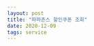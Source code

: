 ```yaml
---
layout: post
title: "파파존스 할인쿠폰 조회"
date: 2020-12-09
tags: service
---
```


<link type="text/css" rel="stylesheet" href="/assets/vendor/jsgrid_v1.5.3/css/jsgrid-theme.min.css"/>
<link type="text/css" rel="stylesheet" href="/assets/vendor/jsgrid_v1.5.3/css/jsgrid.min.css"/>

<div id="storeGrid"></div>
<div id="couponGrid"></div>


<script>
require(['init'], (init) => { require(['jquery'], ($) => { require(['jsgrid'], (jg) => { $(document).ready(function(){
  let sharedData = {
    selectedSszstoreid: 0,
  };
  function isFilterEmpty(filterObj) {
    let filterEmpty = true;
    for(filterKey in filterObj) {
      if(filterObj[filterKey]) {
        filterEmpty = false;
        break;
      }
    }
    return filterEmpty;
  }
  function filteringData(filterObj, filterTargetDataArr) {
    return filterTargetDataArr.filter((filterTarget) => {
      console.log(`filter target ->`, filterTarget);
      if(isFilterEmpty(filterObj)) {
        return true;
      }
      let isFiltered = false;
      for(filterKey in filterObj) {
        let filterValue = filterObj[filterKey];
        if(filterValue) {
          console.log(`filter value -> ${filterValue}, filter target -> ${filterTarget[filterKey]}, indexOf -> ${filterTarget[filterKey].indexOf(filterValue)}`);
          if(filterTarget[filterKey].indexOf(filterValue) >= 0) {
            isFiltered = true;
            break;
          }
        }
      }
      return isFiltered;
    });
  }

  let storeController = {
    loadData: function(filterObj) {
      console.log('load data', filterObj);
      let prom = new Promise((resolve, reject) => {
        $.ajax({
          url: 'https://pji.co.kr/get.do?ex=Store&ac=getstores&szdocd=&szsicd=&szname=&szstoreid=',
          type: 'get',
          dataType: 'jsonp',
          crossDomain: true,
          success: (dataArr) => {
            console.log('success data -> ', dataArr)
            resolve(filteringData(filterObj, dataArr));
          },
          error: (data) => {
            console.error('error data -> ', data);
            reject(data);
          },
        });
      });
      return prom;
    },
  };

	console.log('store controller init ok.');

  $("#storeGrid").jsGrid({
    width: "100%",
    height: "400px",

    autoload: true,
    filtering: true,
    //inserting: true,
    //editing: true,
    sorting: true,
    paging: true,

    controller: storeController,
    rowClick: (clickInfo) => {
      console.log('row click ->', clickInfo);
      sharedData.selectedSszstoreid = clickInfo.item.szstoreid;
      console.log('shared data ->', sharedData);
      $('#couponGrid').jsGrid('loadData');
    },

    fields: [
      { name: "szaaddr", type: "text", title: '지점주소', width: 150, validate: "required" },
      { name: "szname", type: "text", title: '지점명', width: 200 },
    ]
  });

	console.log('store grid init ok.');

  let couponController = {
    loadData: function(filterObj) {
      console.log('load data', filterObj);
      let prom = new Promise((resolve, reject) => {
        $.ajax({
          url: 'https://pji.co.kr/get.do?ex=Coupon&ac=selectCoupon&szDiscountCode=&nStoreId=' + sharedData.selectedSszstoreid,
          type: 'get',
          dataType: 'jsonp',
          crossDomain: true,
          success: (dataArr) => {
            console.log('success data -> ', dataArr)
            resolve(filteringData(filterObj, dataArr));
          },
          error: (data) => {
            console.error('error data -> ', data);
            reject(data);
          },
        });
      });
      return prom;
    },
  };

    console.log('store controller init ok.');

    $("#couponGrid").jsGrid({
      width: "100%",
      height: "400px",

      //autoload: true,
      filtering: true,
      //inserting: true,
      //editing: true,
      sorting: true,
      paging: true,

      controller: couponController,

      fields: [
        { name: "szdiscountnamelocal", type: "text", title: '쿠폰명', width: 150, validate: "required" },
        { name: "szdiscountcode", type: "text", title: '쿠폰코드', width: 200 },
      ]
    });

  	console.log('store grid init ok.');
}); }); }); });

</script>
